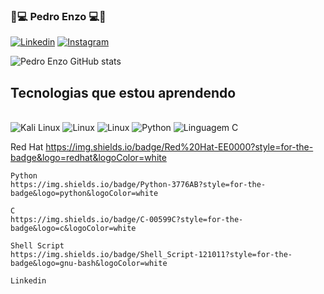 
### 👾💻 Pedro Enzo 💻👾

[![Linkedin](    https://img.shields.io/badge/LinkedIn-0077B5?style=for-the-badge&logo=linkedin&logoColor=white)](www.linkedin.com/in/pedro-enzo-117a4a302) [![Instagram](https://img.shields.io/badge/Instagram-E4405F?style=for-the-badge&logo=instagram&logoColor=white)](https://www.instagram.com/pedro_luna86)

![Pedro Enzo GitHub stats](https://github-readme-stats.vercel.app/api?username=PedroProgramador86&show_icons=true&theme=dark)

## Tecnologias que estou aprendendo

<div style="display: inline_block"><br/>
<img alt="Kali Linux" src="https://img.shields.io/badge/Kali_Linux-557C94?style=for-the-badge&logo=kali-linux&logoColor=white" /> 
<img alt="Linux" src="https://img.shields.io/badge/Linux-FCC624?style=for-the-badge&logo=linux&logoColor=black" />
<img alt="Linux" src="https://img.shields.io/badge/Shell_Script-121011?style=for-the-badge&logo=gnu-bash&logoColor=white" />
<img alt="Python" src="https://img.shields.io/badge/Python-3776AB?style=for-the-badge&logo=python&logoColor=white" />
<img alt="Linguagem C" src="https://img.shields.io/badge/C-00599C?style=for-the-badge&logo=c&logoColor=white" />


Red Hat https://img.shields.io/badge/Red%20Hat-EE0000?style=for-the-badge&logo=redhat&logoColor=white



    Python
    https://img.shields.io/badge/Python-3776AB?style=for-the-badge&logo=python&logoColor=white

    C
    https://img.shields.io/badge/C-00599C?style=for-the-badge&logo=c&logoColor=white

    Shell Script
    https://img.shields.io/badge/Shell_Script-121011?style=for-the-badge&logo=gnu-bash&logoColor=white

    Linkedin
